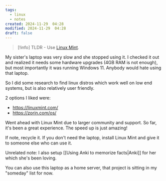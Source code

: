 ```yaml
---
tags:
  - linux
  - notes
created: 2024-11-29  04:28
modified: 2024-11-29  04:28
draft: false
---
```

> [!info] TLDR - Use [Linux Mint](https://linuxmint.com/). 
> 

My sister's laptop was very slow and she stopped using it. I checked it out and realized it needs some hardware upgrades (4GB RAM is not enough), but most importantly it was running Windows 11. Anybody would hate using that laptop. 

So I did some research to find linux distros which work well on low end systems, but is also relatively user friendly. 

2 options I liked were: 
- https://linuxmint.com/
- https://zorin.com/os/

Went ahead with Linux Mint due to larger community and support. 
So far, it's been a great experience. The speed up is just amazing!

If note, recycle it. If you don't need the laptop, install Linux Mint and give it to someone else who can use it. 

Unrelated note: I also setup [[Using Anki to memorize facts|Anki]] for her which she's been loving. 

You can also use this laptop as a home server, that project is sitting in my "someday" list for now. 

